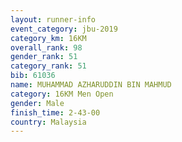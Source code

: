 ```yaml
---
layout: runner-info 
event_category: jbu-2019 
category_km: 16KM  
overall_rank: 98
gender_rank: 51
category_rank: 51
bib: 61036
name: MUHAMMAD AZHARUDDIN BIN MAHMUD
category: 16KM Men Open
gender: Male
finish_time: 2-43-00
country: Malaysia
---
```

